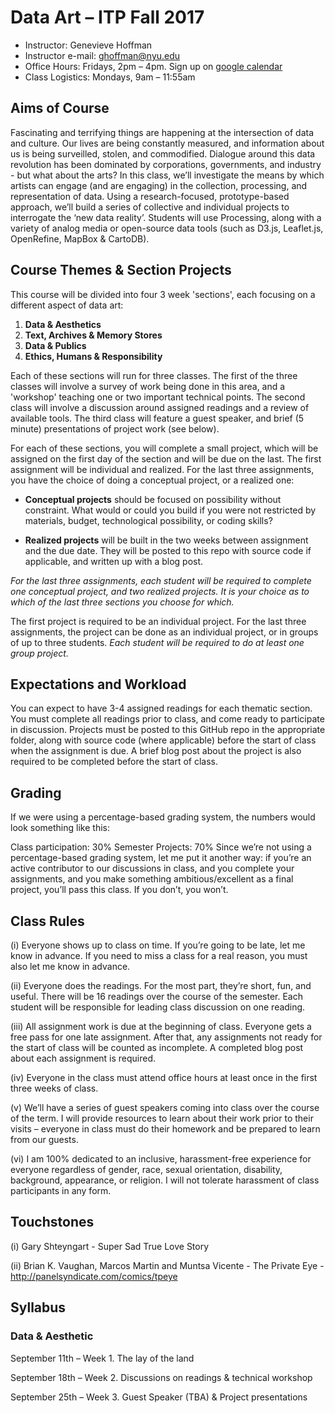 # Data Art –  ITP Fall 2017

* Instructor: Genevieve Hoffman
* Instructor e-mail: ghoffman@nyu.edu
* Office Hours: Fridays, 2pm – 4pm. Sign up on [google calendar](https://calendar.google.com/calendar/selfsched?sstoken=UU1URHpmUlVpc1JyfGRlZmF1bHR8ZmQ4YjEyYjA2M2NjZTc0MjM0OGU0YmMzZDQ3OWU5Yzk)
* Class Logistics: Mondays, 9am – 11:55am 

## Aims of Course

Fascinating and terrifying things are happening at the intersection of data and culture. Our lives are being constantly measured, and information about us is being surveilled, stolen, and commodified. Dialogue around this data revolution has been dominated by corporations, governments, and industry - but what about the arts? In this class, we’ll investigate the means by which artists can engage (and are engaging) in the collection, processing, and representation of data. Using a research-focused, prototype-based approach, we’ll build a series of collective and individual projects to interrogate the ‘new data reality’. Students will use Processing, along with a variety of analog media or open-source data tools (such as D3.js, Leaflet.js, OpenRefine, MapBox & CartoDB).

## Course Themes & Section Projects

This course will be divided into four 3 week 'sections', each focusing on a different aspect of data art:

1. **Data & Aesthetics**
2. **Text, Archives & Memory Stores**
3. **Data & Publics**
4. **Ethics, Humans & Responsibility**

Each of these sections will run for three classes. The first of the three classes will involve a survey of work being done in this area, and a 'workshop' teaching one or two important technical points. The second class will involve a discussion around assigned readings and a review of available tools. The third class will feature a guest speaker, and brief (5 minute) presentations of project work (see below).

For each of these sections, you will complete a small project, which will be assigned on the first day of the section and will be due on the last. The first assignment will be individual and realized. For the last three assignments, you have the choice of doing a conceptual project, or a realized one:

* **Conceptual projects** should be focused on possibility without constraint. What would or could you build if you were not restricted by materials, budget, technological possibility, or coding skills?

* **Realized projects** will be built in the two weeks between assignment and the due date. They will be posted to this repo with source code if applicable, and written up with a blog post.

*For the last three assignments, each student will be required to complete one conceptual project, and two realized projects. It is your choice as to which of the last three sections you choose for which.*

The first project is required to be an individual project. For the last three assignments, the project can be done as an individual project, or in groups of up to three students. *Each student will be required to do at least one group project.*

## Expectations and Workload

You can expect to have 3-4 assigned readings for each thematic section. You must complete all readings prior to class, and come ready to participate in discussion. Projects must be posted to this GitHub repo in the appropriate folder, along with source code (where applicable) before the start of class when the assignment is due. A brief blog post about the project is also required to be completed before the start of class. 

## Grading

If we were using a percentage-based grading system, the numbers would look something like this:

Class participation: 30%
Semester Projects: 70%
Since we’re not using a percentage-based grading system, let me put it another way: if you’re an active contributor to our discussions in class, and you complete your assignments, and you make something ambitious/excellent as a final project, you’ll pass this class. If you don’t, you won’t.

## Class Rules

(i) Everyone shows up to class on time. If you’re going to be late, let me know in advance. If you need to miss a class for a real reason, you must also let me know in advance.

(ii) Everyone does the readings. For the most part, they’re short, fun, and useful. There will be 16 readings over the course of the semester. Each student will be responsible for leading class discussion on one reading.

(iii) All assignment work is due at the beginning of class. Everyone gets a free pass for one late assignment. After that, any assignments not ready for the start of class will be counted as incomplete. A completed blog post about each assignment is required.

(iv) Everyone in the class must attend office hours at least once in the first three weeks of class.

(v) We’ll have a series of guest speakers coming into class over the course of the term. I will provide resources to learn about their work prior to their visits – everyone in class must do their homework and be prepared to learn from our guests.

(vi) I am 100% dedicated to an inclusive, harassment-free experience for everyone regardless of gender, race, sexual orientation, disability, background, appearance, or religion. I will not tolerate harassment of class participants in any form.

## Touchstones

(i) Gary Shteyngart - Super Sad True Love Story

(ii) Brian K. Vaughan, Marcos Martin and Muntsa Vicente - The Private Eye - http://panelsyndicate.com/comics/tpeye

## Syllabus

### Data & Aesthetic

September 11th – Week 1. The lay of the land

September 18th – Week 2. Discussions on readings & technical workshop

September 25th – Week 3. Guest Speaker (TBA) & Project presentations